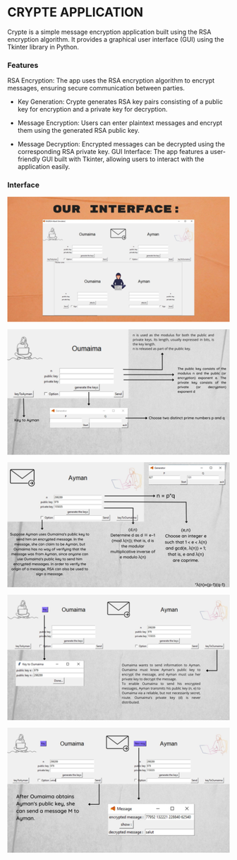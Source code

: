 
# CRYPTE APPLICATION 

Crypte is a simple message encryption application built using the RSA encryption algorithm. It provides a graphical user interface (GUI) using the Tkinter library in Python.


### Features
RSA Encryption: The app uses the RSA encryption algorithm to encrypt messages, ensuring secure communication between parties.

* Key Generation: Crypte generates RSA key pairs consisting of a public key for encryption and a private key for decryption.

* Message Encryption: Users can enter plaintext messages and encrypt them using the generated RSA public key.

* Message Decryption: Encrypted messages can be decrypted using the corresponding RSA private key.
GUI Interface: The app features a user-friendly GUI built with Tkinter, allowing users to interact with the application easily.

### Interface


!["test"](screens/4.jpg)

!["test"](screens/5.jpg)

!["test"](screens/6.jpg)

!["test"](screens/7.jpg)

!["test"](screens/8.jpg)


